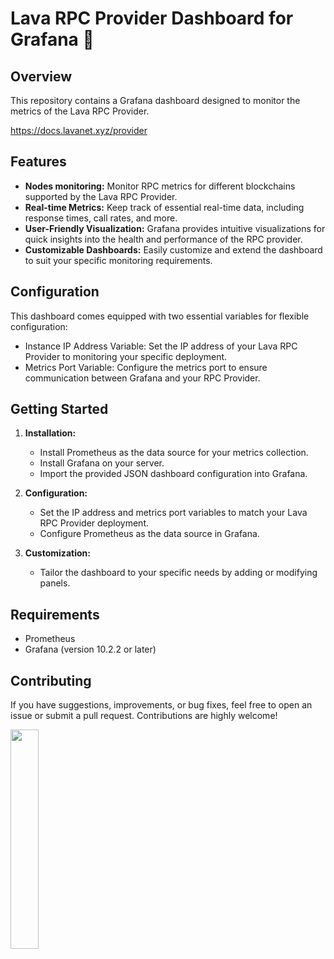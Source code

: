 # Lava RPC Provider Dashboard for Grafana 🌋

## Overview

This repository contains a Grafana dashboard designed to monitor the metrics of the Lava RPC Provider.

https://docs.lavanet.xyz/provider

## Features

- **Nodes monitoring:** Monitor RPC metrics for different blockchains supported by the Lava RPC Provider.
- **Real-time Metrics:** Keep track of essential real-time data, including response times, call rates, and more.
- **User-Friendly Visualization:** Grafana provides intuitive visualizations for quick insights into the health and performance of the RPC provider.
- **Customizable Dashboards:** Easily customize and extend the dashboard to suit your specific monitoring requirements.

## Configuration

This dashboard comes equipped with two essential variables for flexible configuration:

- Instance IP Address Variable: Set the IP address of your Lava RPC Provider to monitoring your specific deployment.
- Metrics Port Variable: Configure the metrics port to ensure communication between Grafana and your RPC Provider.

## Getting Started

1. **Installation:**
   - Install Prometheus as the data source for your metrics collection.
   - Install Grafana on your server.
   - Import the provided JSON dashboard configuration into Grafana.

2. **Configuration:**
   - Set the IP address and metrics port variables to match your Lava RPC Provider deployment.
   - Configure Prometheus as the data source in Grafana.

3. **Customization:**
   - Tailor the dashboard to your specific needs by adding or modifying panels.
  
## Requirements

- Prometheus
- Grafana (version 10.2.2 or later)

## Contributing

If you have suggestions, improvements, or bug fixes, feel free to open an issue or submit a pull request. Contributions are highly welcome!

<img src="https://www.5elementsnodes.com/wp-content/uploads/2023/12/LOGO-1.png" width="30%">
